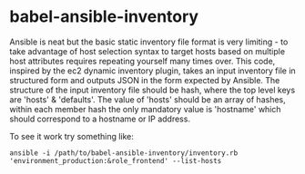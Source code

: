 babel-ansible-inventory
=======================

Ansible is neat but the basic static inventory file format is very limiting - to take advantage of host selection syntax to target hosts based on multiple host attributes requires repeating yourself many times over. This code, inspired by the ec2 dynamic inventory plugin, takes an input inventory file in structured form and outputs JSON in the form expected by Ansible. The structure of the input inventory file should be hash, where the top level keys are 'hosts' & 'defaults'. The value of 'hosts' should be an array of hashes, within each member hash the only mandatory value is 'hostname' which should correspond to a hostname or IP address.

To see it work try something like:

```
ansible -i /path/to/babel-ansible-inventory/inventory.rb  'environment_production:&role_frontend' --list-hosts
```
